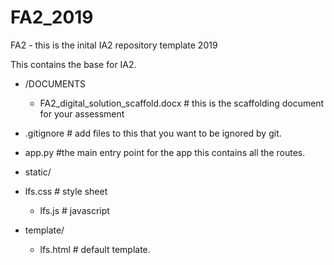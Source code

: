 # FA2_2019
FA2 - this is the inital IA2 repository template 2019

This contains the base for IA2.

* /DOCUMENTS
  * FA2_digital_solution_scaffold.docx  # this is the scaffolding document for your assessment
  
* .gitignore # add files to this that you want to be ignored by git.

* app.py #the main entry point for the app this contains all the routes.

* static/

* lfs.css # style sheet
  * lfs.js  # javascript
  
* template/
  * lfs.html  # default template.

